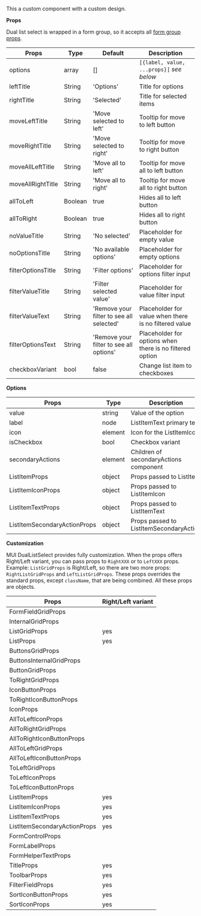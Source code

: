 This a custom component with a custom design.

**Props**

Dual list select is wrapped in a form group, so it accepts all [form group props](/mappers/component-api#formgroupwrappedcomponents).

|Props|Type|Default|Description|
|-----|----|-------|-----------|
|options|array|[]|`[{label, value, ...props}]` *see below*|
|leftTitle|String|'Options'|Title for options|
|rightTitle|String|'Selected'|Title for selected items|
|moveLeftTitle|String|'Move selected to left'|Tooltip for move to left button|
|moveRightTitle|String|'Move selected to right'|Tooltip for move to right button|
|moveAllLeftTitle|String|'Move all to left'|Tooltip for move all to left button|
|moveAllRightTitle|String|'Move all to right'|Tooltip for move all to right button|
|allToLeft|Boolean|true|Hides all to left button|
|allToRight|Boolean|true|Hides all to right button|
|noValueTitle|String|'No selected'|Placeholder for empty value|
|noOptionsTitle|String|'No available options'|Placeholder for empty options|
|filterOptionsTitle|String|'Filter options'|Placeholder for options filter input|
|filterValueTitle|String|'Filter selected value'|Placeholder for value filter input|
|filterValueText|String|'Remove your filter to see all selected'|Placeholder for value when there is no filtered value|
|filterOptionsText|String|'Remove your filter to see all options'|Placeholder for options when there is no filtered option|
|checkboxVariant|bool|false|Change list item to checkboxes|

**Options**

|Props|Type|Description|
|-----|----|-----------|
|value|string|Value of the option|
|label|node|ListItemText primary text|
|icon|element|Icon for the ListItemIcon|
|isCheckbox|bool|Checkbox variant|
|secondaryActions|element|Children of secondaryActions component|
|ListItemProps|object|Props passed to ListItem|
|ListItemIconProps|object|Props passed to ListItemIcon|
|ListItemTextProps|object|Props passed to ListItemText|
|ListItemSecondaryActionProps|object|Props passed to ListItemSecondaryAction|

**Customization**

MUI DualListSelect provides fully customization. When the props offers Right/Left variant, you can pass props to `RightXXX` or to `LeftXXX` props. Example: `ListGridProps` is Right/Left, so there are two more props: `RightListGridProps` and `LeftListGridProps`. These props overrides the standard props, except `className`, that are being combined. All these props are objects.

|Props|Right/Left variant|
|-----|----|
|FormFieldGridProps||
|InternalGridProps||
|ListGridProps|yes|
|ListProps|yes|
|ButtonsGridProps||
|ButtonsInternalGridProps||
|ButtonGridProps||
|ToRightGridProps||
|IconButtonProps||
|ToRightIconButtonProps||
|IconProps||
|AllToLeftIconProps||
|AllToRightGridProps||
|AllToRightIconButtonProps||
|AllToLeftGridProps||
|AllToLeftIconButtonProps||
|ToLeftGridProps||
|ToLeftIconProps||
|ToLeftIconButtonProps||
|ListItemProps|yes|
|ListItemIconProps|yes|
|ListItemTextProps|yes|
|ListItemSecondaryActionProps|yes|
|FormControlProps||
|FormLabelProps||
|FormHelperTextProps||
|TitleProps|yes|
|ToolbarProps|yes|
|FilterFieldProps|yes|
|SortIconButtonProps|yes|
|SortIconProps|yes|
